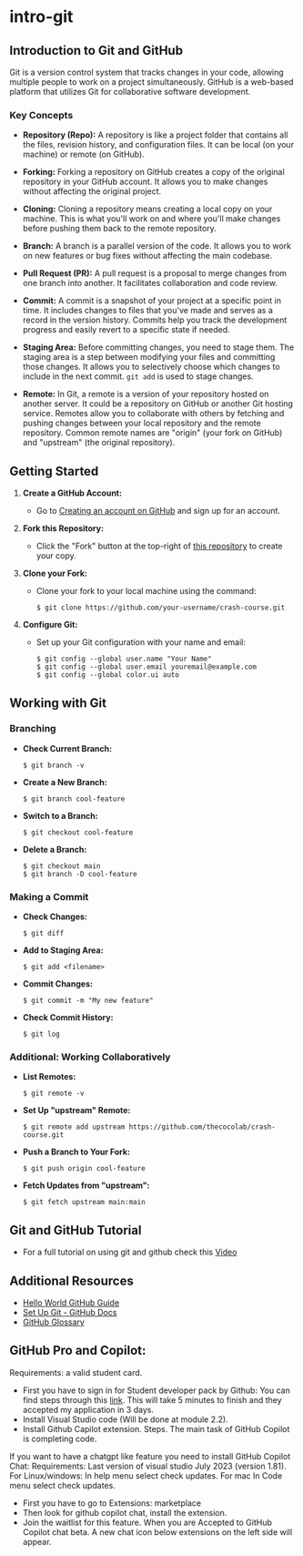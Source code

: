 # intro-git

## Introduction to Git and GitHub

Git is a version control system that tracks changes in your code, allowing multiple people to work on a project simultaneously. GitHub is a web-based platform that utilizes Git for collaborative software development.

### Key Concepts

- **Repository (Repo):** A repository is like a project folder that contains all the files, revision history, and configuration files. It can be local (on your machine) or remote (on GitHub).

- **Forking:** Forking a repository on GitHub creates a copy of the original repository in your GitHub account. It allows you to make changes without affecting the original project.

- **Cloning:** Cloning a repository means creating a local copy on your machine. This is what you'll work on and where you'll make changes before pushing them back to the remote repository.

- **Branch:** A branch is a parallel version of the code. It allows you to work on new features or bug fixes without affecting the main codebase.

- **Pull Request (PR):** A pull request is a proposal to merge changes from one branch into another. It facilitates collaboration and code review.

- **Commit:** A commit is a snapshot of your project at a specific point in time. It includes changes to files that you've made and serves as a record in the version history. Commits help you track the development progress and easily revert to a specific state if needed.

- **Staging Area:** Before committing changes, you need to stage them. The staging area is a step between modifying your files and committing those changes. It allows you to selectively choose which changes to include in the next commit. `git add` is used to stage changes.

- **Remote:** In Git, a remote is a version of your repository hosted on another server. It could be a repository on GitHub or another Git hosting service. Remotes allow you to collaborate with others by fetching and pushing changes between your local repository and the remote repository. Common remote names are "origin" (your fork on GitHub) and "upstream" (the original repository).

## Getting Started

1. **Create a GitHub Account:**
   - Go to [Creating an account on GitHub](https://docs.github.com/en/get-started/quickstart/creating-an-account-on-github) and sign up for an account.

2. **Fork this Repository:**
   - Click the "Fork" button at the top-right of [this repository](https://github.com/thecocolab/crash-course.git) to create your copy.

3. **Clone your Fork:**
   - Clone your fork to your local machine using the command:
     ```
     $ git clone https://github.com/your-username/crash-course.git
     ```

4. **Configure Git:**
   - Set up your Git configuration with your name and email:
     ```
     $ git config --global user.name "Your Name"
     $ git config --global user.email youremail@example.com
     $ git config --global color.ui auto
     ```

## Working with Git

### Branching

- **Check Current Branch:**
  ```
  $ git branch -v
  ```

- **Create a New Branch:**
  ```
  $ git branch cool-feature
  ```

- **Switch to a Branch:**
  ```
  $ git checkout cool-feature
  ```

- **Delete a Branch:**
  ```
  $ git checkout main
  $ git branch -D cool-feature
  ```

### Making a Commit

- **Check Changes:**
  ```
  $ git diff
  ```

- **Add to Staging Area:**
  ```
  $ git add <filename>
  ```

- **Commit Changes:**
  ```
  $ git commit -m "My new feature"
  ```

- **Check Commit History:**
  ```
  $ git log
  ```

### Additional: Working Collaboratively

- **List Remotes:**
  ```
  $ git remote -v
  ```

- **Set Up "upstream" Remote:**
  ```
  $ git remote add upstream https://github.com/thecocolab/crash-course.git
  ```

- **Push a Branch to Your Fork:**
  ```
  $ git push origin cool-feature
  ```

- **Fetch Updates from "upstream":**
  ```
  $ git fetch upstream main:main
  ```

## Git and GitHub Tutorial

- For a full tutorial on using git and github check this [Video](https://youtu.be/fBgxmpk9C4I?si=nDAjC5j9F1WQVWht)

## Additional Resources

- [Hello World GitHub Guide](https://docs.github.com/en/get-started/quickstart/hello-world)
- [Set Up Git - GitHub Docs](https://docs.github.com/en/get-started/getting-started-with-git/set-up-git)
- [GitHub Glossary](https://docs.github.com/en/get-started/quickstart/github-glossary)

## GitHub Pro and Copilot:

Requirements: a valid student card.
 - First you have to sign in for Student developer pack by Github: You can find steps through this [link](https://docs.github.com/en/education/explore-the-benefits-of-teaching-and-learning-with-github-education/github-global-campus-for-students/apply-to-github-global-campus-as-a-student#applying-to-github-global-campus). This will take 5 minutes to finish and they accepted my application in 3 days.
- Install Visual Studio code (Will be done at module 2.2).
- Install Github Capilot extension.  Steps. The main task of GitHub Copilot is completing code.

If you want to have a chatgpt like feature you need to install GitHub Copilot Chat:
Requirements: Last version of visual studio July 2023 (version 1.81). For Linux/windows: In help menu select check updates. For mac  In Code menu select check updates.

- First you have to go to Extensions: marketplace
- Then look for github copilot chat, install the extension.
- Join the waitlist for this feature. When you are Accepted to GitHub Copilot chat beta. A new chat icon below extensions on the left side will appear.


